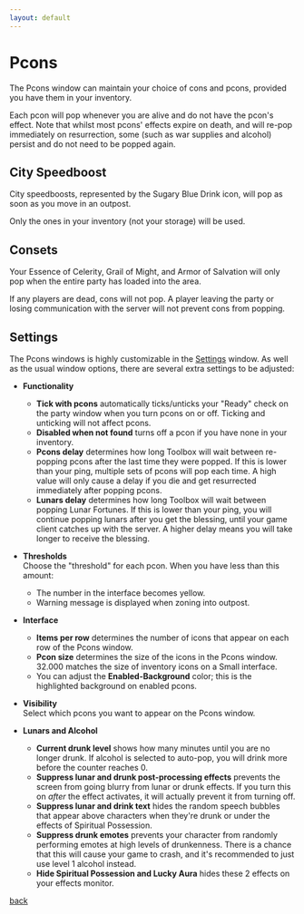 ```yaml
---
layout: default
---
```


# Pcons
The Pcons window can maintain your choice of cons and pcons, provided you have them in your inventory.

Each pcon will pop whenever you are alive and do not have the pcon's effect. Note that whilst most pcons' effects expire on death, and will re-pop immediately on resurrection, some (such as war supplies and alcohol) persist and do not need to be popped again.

## City Speedboost
City speedboosts, represented by the Sugary Blue Drink icon, will pop as soon as you move in an outpost.

Only the ones in your inventory (not your storage) will be used.

## Consets
Your Essence of Celerity, Grail of Might, and Armor of Salvation will only pop when the entire party has loaded into the area.

If any players are dead, cons will not pop. A player leaving the party or losing communication with the server will not prevent cons from popping.

## Settings
The Pcons windows is highly customizable in the [Settings](settings) window. As well as the usual window options, there are several extra settings to be adjusted:

* **Functionality**
  * **Tick with pcons** automatically ticks/unticks your "Ready" check on the party window when you turn pcons on or off. Ticking and unticking will not affect pcons.
  * **Disabled when not found** turns off a pcon if you have none in your inventory.
  * **Pcons delay** determines how long Toolbox will wait between re-popping pcons after the last time they were popped. If this is lower than your ping, multiple sets of pcons will pop each time. A high value will only cause a delay if you die and get resurrected immediately after popping pcons.
  * **Lunars delay** determines how long Toolbox will wait between popping Lunar Fortunes. If this is lower than your ping, you will continue popping lunars after you get the blessing, until your game client catches up with the server. A higher delay means you will take longer to receive the blessing.
* **Thresholds**  
Choose the "threshold" for each pcon. When you have less than this amount:
  * The number in the interface becomes yellow.
  * Warning message is displayed when zoning into outpost.
* **Interface**
  * **Items per row** determines the number of icons that appear on each row of the Pcons window.
  * **Pcon size** determines the size of the icons in the Pcons window. 32.000 matches the size of inventory icons on a Small interface.
  * You can adjust the **Enabled-Background** color; this is the highlighted background on enabled pcons.
* **Visibility**  
Select which pcons you want to appear on the Pcons window.

* **Lunars and Alcohol**
  * **Current drunk level** shows how many minutes until you are no longer drunk. If alcohol is selected to auto-pop, you will drink more before the counter reaches 0.
  * **Suppress lunar and drunk post-processing effects** prevents the screen from going blurry from lunar or drunk effects. If you turn this on *after* the effect activates, it will actually prevent it from turning off.
  * **Suppress lunar and drink text** hides the random speech bubbles that appear above characters when they're drunk or under the effects of Spiritual Possession.
  * **Suppress drunk emotes** prevents your character from randomly performing emotes at high levels of drunkenness. There is a chance that this will cause your game to crash, and it's recommended to just use level 1 alcohol instead.
  * **Hide Spiritual Possession and Lucky Aura**  hides these 2 effects on your effects monitor.

[back](./)
